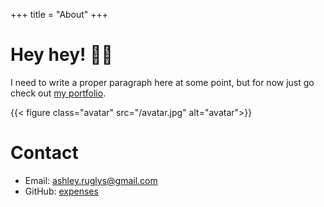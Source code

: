 +++
title = "About"
+++
# Hey hey! :vampire_woman:

I need to write a proper paragraph here at some point, but for now just go check out [my portfolio](/portfolio).

{{< figure class="avatar" src="/avatar.jpg" alt="avatar">}}

# Contact
* Email: ashley.ruglys@gmail.com
* GitHub: [expenses](https://github.com/expenses)